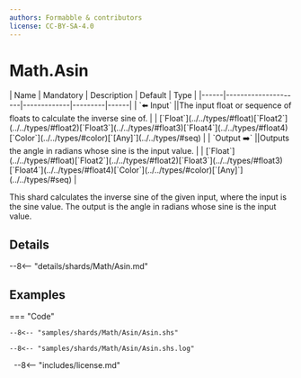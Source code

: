 ```yaml
---
authors: Formabble & contributors
license: CC-BY-SA-4.0
---
```



# Math.Asin

<div class="sh-parameters" markdown="1">
| Name | Mandatory | Description | Default | Type |
|------|---------------------|-------------|---------|------|
| `⬅️ Input` ||The input float or sequence of floats to calculate the inverse sine of. | | [`Float`](../../types/#float)[`Float2`](../../types/#float2)[`Float3`](../../types/#float3)[`Float4`](../../types/#float4)[`Color`](../../types/#color)[`[Any]`](../../types/#seq) |
| `Output ➡️` ||Outputs the angle in radians whose sine is the input value. | | [`Float`](../../types/#float)[`Float2`](../../types/#float2)[`Float3`](../../types/#float3)[`Float4`](../../types/#float4)[`Color`](../../types/#color)[`[Any]`](../../types/#seq) |

</div>

This shard calculates the inverse sine of the given input, where the input is the sine value. The output is the angle in radians whose sine is the input value.

## Details

--8<-- "details/shards/Math/Asin.md"


## Examples

=== "Code"

  ```x86asm linenums="1"
  --8<-- "samples/shards/Math/Asin/Asin.shs"
  ```

  ```
  --8<-- "samples/shards/Math/Asin/Asin.shs.log"
  ```
&nbsp;
--8<-- "includes/license.md"

